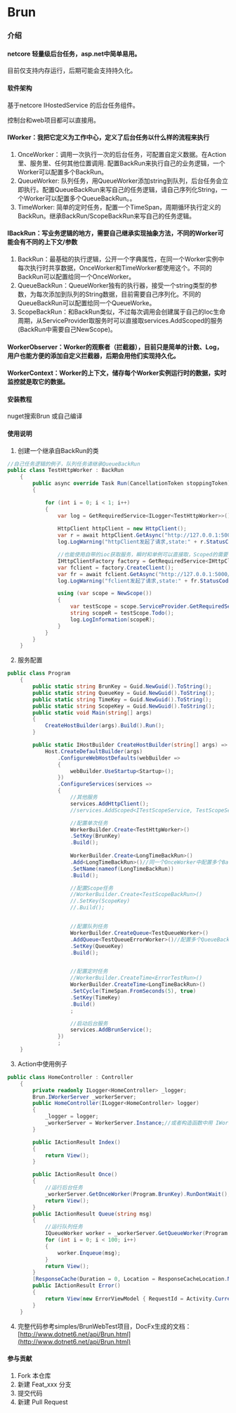 # Brun
### 介绍
#### netcore 轻量级后台任务，asp.net中简单易用。

目前仅支持内存运行，后期可能会支持持久化。


#### 软件架构
基于netcore IHostedService 的后台任务组件。

控制台和web项目都可以直接用。
#### IWorker：我把它定义为工作中心，定义了后台任务以什么样的流程来执行 
1. OnceWorker：调用一次执行一次的后台任务，可配置自定义数据。在Action里、服务里、任何其他位置调用. 配置BackRun来执行自己的业务逻辑，一个Worker可以配置多个BackRun。
2. QueueWorker: 队列任务，用QueueWorker添加string到队列，后台任务会立即执行。配置QueueBackRun来写自己的任务逻辑，请自己序列化String，一个Worker可以配置多个QueueBackRun。。
3. TimeWorker: 简单的定时任务，配置一个TimeSpan，周期循环执行定义的BackRun。继承BackRun/ScopeBackRun来写自己的任务逻辑。

#### IBackRun：写业务逻辑的地方，需要自己继承实现抽象方法，不同的Worker可能会有不同的上下文/参数
1. BackRun：最基础的执行逻辑，公开一个字典属性，在同一个Worker实例中每次执行时共享数据，OnceWorker和TimeWorker都使用这个。不同的BackRun可以配置给同一个OnceWorker。
2. QueueBackRun：QueueWorker独有的执行器，接受一个string类型的参数，为每次添加到队列的String数据，目前需要自己序列化。不同的QueueBackRun可以配置给同一个QueueWorke。
3. ScopeBackRun：和BackRun类似，不过每次调用会创建属于自己的Ioc生命周期，从ServiceProvider取服务时可以直接取services.AddScoped的服务(BackRun中需要自己NewScope)。
#### WorkerObserver：Worker的观察者（拦截器），目前只是简单的计数、Log，用户也能方便的添加自定义拦截器，后期会用他们实现持久化。
#### WorkerContext：Worker的上下文，储存每个Worker实例运行时的数据，实时监控就是取它的数据。

#### 安装教程

nuget搜索Brun 或自己编译

#### 使用说明

1. 创建一个继承自BackRun的类

```csharp
//自己任务逻辑的例子，队列任务请继承QueueBackRun
public class TestHttpWorker : BackRun
    {
        public async override Task Run(CancellationToken stoppingToken)
        {

            for (int i = 0; i < 1; i++)
            {
                var log = GetRequiredService<ILogger<TestHttpWorker>>();
                
                HttpClient httpClient = new HttpClient();
                var r = await httpClient.GetAsync("http://127.0.0.1:5000/", stoppingToken);
                log.LogWarning("httpClient发起了请求,state:" + r.StatusCode);

                //也能使用自带的ioc获取服务，瞬时和单例可以直接取，Scoped的需要自己创建CreateScope
                IHttpClientFactory factory = GetRequiredService<IHttpClientFactory>();
                var fclient = factory.CreateClient();
                var fr = await fclient.GetAsync("http://127.0.0.1:5000/", stoppingToken);
                log.LogWarning("fclient发起了请求,state:" + fr.StatusCode);

                using (var scope = NewScope())
                {
                    var testScope = scope.ServiceProvider.GetRequiredService<ITestScopeService>();
                    string scopeR = testScope.Todo();
                    log.LogInformation(scopeR);
                }
            }
        }
    }
```

2. 服务配置

```csharp
public class Program
    {
        public static string BrunKey = Guid.NewGuid().ToString();
        public static string QueueKey = Guid.NewGuid().ToString();
        public static string TimeKey = Guid.NewGuid().ToString();
        public static string ScopeKey = Guid.NewGuid().ToString();
        public static void Main(string[] args)
        {
            CreateHostBuilder(args).Build().Run();
        }

        public static IHostBuilder CreateHostBuilder(string[] args) =>
            Host.CreateDefaultBuilder(args)
                .ConfigureWebHostDefaults(webBuilder =>
                {
                    webBuilder.UseStartup<Startup>();
                })
                .ConfigureServices(services =>
                {
                    //其他服务
                    services.AddHttpClient();
                    //services.AddScoped<ITestScopeService, TestScopeService>();

                    //配置单次任务
                    WorkerBuilder.Create<TestHttpWorker>()
                    .SetKey(BrunKey)
                    .Build();
                    
                    WorkerBuilder.Create<LongTimeBackRun>()
                    .Add<LongTimeBackRun>()//同一个OnceWorker中配置多个BackRun，使用：worker.RunDontWait<TBackRun>()
                    .SetName(nameof(LongTimeBackRun))
                    .Build();

                    //配置Scope任务
                    //WorkerBuilder.Create<TestScopeBackRun>()
                    //.SetKey(ScopeKey)
                    //.Build();


                    //配置队列任务
                    WorkerBuilder.CreateQueue<TestQueueWorker>()
                    .AddQueue<TestQueueErrorWorker>()//配置多个QueueBackRrun，使用:worker.Enqueue<TQueueBackRun>(msg)
                    .SetKey(QueueKey)
                    .Build();


                    //配置定时任务
                    //WorkerBuilder.CreateTime<ErrorTestRun>()
                    WorkerBuilder.CreateTime<LongTimeBackRun>()
                    .SetCycle(TimeSpan.FromSeconds(5), true)
                    .SetKey(TimeKey)
                    .Build()
                    ;

                    //启动后台服务
                    services.AddBrunService();
                })
                ;
    }
``` 

3. Action中使用例子

```csharp
public class HomeController : Controller
    {
        private readonly ILogger<HomeController> _logger;
        Brun.IWorkerServer _workerServer;
        public HomeController(ILogger<HomeController> logger)
        {
            _logger = logger;
            _workerServer = WorkerServer.Instance;//或者构造函数中用 IWorkerServer 取
        }

        public IActionResult Index()
        {
            return View();
        }

        public IActionResult Once()
        {
            //运行后台任务
            _workerServer.GetOnceWorker(Program.BrunKey).RunDontWait();
            return View();
        }
        public IActionResult Queue(string msg)
        {
            //运行队列任务
            IQueueWorker worker = _workerServer.GetQueueWorker(Program.QueueKey);
            for (int i = 0; i < 100; i++)
            {
                worker.Enqueue(msg);
            }
            return View();
        }
        [ResponseCache(Duration = 0, Location = ResponseCacheLocation.None, NoStore = true)]
        public IActionResult Error()
        {
            return View(new ErrorViewModel { RequestId = Activity.Current?.Id ?? HttpContext.TraceIdentifier });
        }
    }
```
4. 完整代码参考simples/BrunWebTest项目，DocFx生成的文档：[http://www.dotnet6.net/api/Brun.html](http://www.dotnet6.net/api/Brun.html)
#### 参与贡献

1.  Fork 本仓库
2.  新建 Feat_xxx 分支
3.  提交代码
4.  新建 Pull Request


